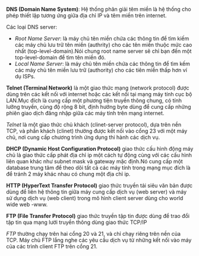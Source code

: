 **DNS (Domain Name System)**: Hệ thống phân giải têm miền là hệ thống cho phép thiết lập tương ứng giữa địa chỉ IP và têm miền trên internet.

Các loại DNS server:
- *Root Name Server*: là máy chủ tên miền chứa các thông tin để tìm kiếm các máy chủ lưu trữ tên miền (authrity) cho các tên miền thuộc mức cao nhất (top-level-domain).Nói chung root name server sẽ chỉ bạn đến một top-level-domain để tìm tên miền đó.
- *Local Name Server*: là máy chủ tên miền chứa các thông tin để tìm kếm các máy chủ tên miền lưu trữ (authority) cho các tiên miền thấp hơn ví dụ ISPs.



**Telnet (Terminal Network)** là một giao thức mạng (network protocol) được dùng trên các kết nối với internet hoặc các kết nối tại mạng máy tính cục bộ LAN.Mục đích là cung cấp một phương tiện truyền thông chung, có tính lưỡng truyền, cùng độ rộng 8 bit, định hướng byte dùng để cung cấp những phiên giao dịch đăng nhập giữa các máy tính trên mạng internet.

*Telnet* là một giao thức chủ khách (clinet-server protocol), dựa trên nền TCP, và phần khách (clinet) thường được kết nối vào cổng 23 với một máy chủ, nơi cung cấp chương trình ứng dụng thi hành các dịch vụ. 

**DHCP (Dynamic Host Configuration Protocol)** giao thức cấu hình động máy chủ là giao thức cấp phát địa chỉ ip  một cách tự động cùng với các cấu hình liên quan khác như subnet mask và gateway mặc định.Nó cung cấp một database trung tâm để theo dõi tất cả các máy tính trong mạng mục đích là để tránh 2 máy khác nhau có chung một địa chỉ ip.

**HTTP (HyperText Transfer Protocol)** giao thức truyền tải siêu văn bản được dùng để liên hệ thông tin giữa máy cung cấp dịch vụ (web server) và máy sử dụng dịch vụ (web client) trong mô hình client server dùng cho world wide web -www.

**FTP (File Transfer Protocol)** giao thức truyền tập tin được dùng để trao đổi tập tin qua mạng lưới truyền thông dùng giao thức TCP/IP

*FTP* thường chạy trên hai cổng 20 và 21, và chỉ chạy riêng trên nền của TCP. Máy chủ FTP lắng nghe các yêu cầu dịch vụ từ những kết nối vào máy của các trình client FTP trên cổng 21.
